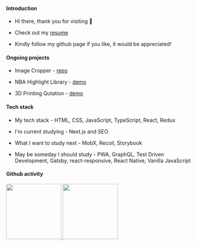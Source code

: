 #### Introduction

- Hi there, thank you for visiting  👋 

- Check out my <a href="https://peppermintc.github.io/resume/" target="_blank">resume</a>

- Kindly follow my github page if you like, it would be appreciated!

#### Ongoing projects

* Image Cropper - <a target="_blank" href="https://github.com/peppermintc/image-cropper">repo</a>

* NBA Highlight Library - <a target="_blank" href="https://nbahighlightlibrary.com/">demo</a>

* 3D Printing Qutation - <a target="_blank" href="https://peppermintc.github.io/3d-print-quotation/">demo</a>
 
#### Tech stack

* My tech stack - HTML, CSS, JavaScript, TypeScript, React, Redux

* I'm current studying - Next.js and SEO

* What I want to study next - MobX, Recoil, Storybook

* May be someday I should study - PWA, GraphQL, Test Driven Development, Gatsby, react-responsive, React Native, Vanilla JavaScript

#### Github activity

<a href="https://github.com/anuraghazra/github-readme-stats">
  <img height="150px" src="https://github-readme-stats.vercel.app/api?username=peppermintc&count_private=true&show_icons=true&include_all_commits=true" />
</a>
<a href="https://github.com/anuraghazra/convoychat">
  <img height="150px" align="top" src="https://github-readme-stats.vercel.app/api/top-langs/?username=peppermintc&hide=Java,Ruby&layout=compact" />
</a>



<!--
**peppermintc/peppermintc** is a ✨ _special_ ✨ repository because its `README.md` (this file) appears on your GitHub profile.

Here are some ideas to get you started:

- 🔭 I’m currently working on ...
- 🌱 I’m currently learning ...
- 👯 I’m looking to collaborate on ...
- 🤔 I’m looking for help with ...
- 💬 Ask me about ...
- 📫 How to reach me: ...
- 😄 Pronouns: ...
- ⚡ Fun fact: ...
-->
